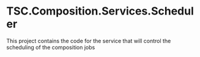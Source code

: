 # TSC.Composition.Services.Scheduler
This project contains the code for the service that will control the scheduling of the composition jobs
